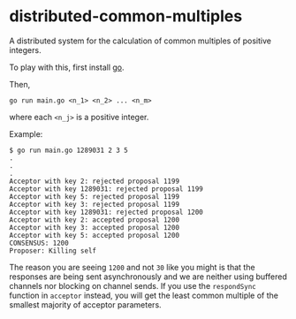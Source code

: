 # distributed-common-multiples

A distributed system for the calculation of common multiples of positive integers.

To play with this, first install [go](https://golang.org/).

Then,
```
go run main.go <n_1> <n_2> ... <n_m>
```
where each `<n_j>` is a positive integer.

Example:
```
$ go run main.go 1289031 2 3 5
.
.
.
Acceptor with key 2: rejected proposal 1199
Acceptor with key 1289031: rejected proposal 1199
Acceptor with key 5: rejected proposal 1199
Acceptor with key 3: rejected proposal 1199
Acceptor with key 1289031: rejected proposal 1200
Acceptor with key 2: accepted proposal 1200
Acceptor with key 3: accepted proposal 1200
Acceptor with key 5: accepted proposal 1200
CONSENSUS: 1200
Proposer: Killing self
```

The reason you are seeing `1200` and not `30` like you might is that the responses are being sent asynchronously and we are neither
using buffered channels nor blocking on channel sends. If you use the `respondSync` function in `acceptor` instead, you will get
the least common multiple of the smallest majority of acceptor parameters.
